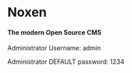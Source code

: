 # Noxen

#### The modern Open Source CMS

Administrator Username: admin

Administrator DEFAULT password: 1234
